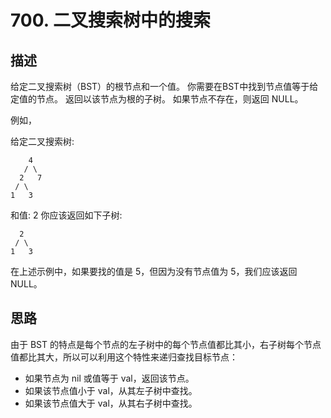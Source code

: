 # 700. 二叉搜索树中的搜索

## 描述

给定二叉搜索树（BST）的根节点和一个值。 你需要在BST中找到节点值等于给定值的节点。 返回以该节点为根的子树。 如果节点不存在，则返回 NULL。

例如，

给定二叉搜索树:

        4
       / \
      2   7
     / \
    1   3

和值: 2
你应该返回如下子树:

      2     
     / \   
    1   3
在上述示例中，如果要找的值是 5，但因为没有节点值为 5，我们应该返回 NULL。

## 思路

由于 BST 的特点是每个节点的左子树中的每个节点值都比其小，右子树每个节点值都比其大，所以可以利用这个特性来递归查找目标节点：

- 如果节点为 nil 或值等于 val，返回该节点。
- 如果该节点值小于 val，从其左子树中查找。
- 如果该节点值大于 val，从其右子树中查找。
